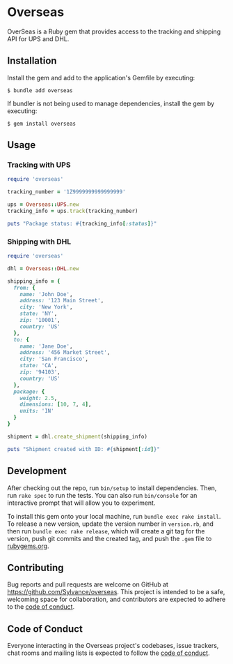 # Overseas

OverSeas is a Ruby gem that provides access to the tracking and shipping API for UPS and DHL.

## Installation

Install the gem and add to the application's Gemfile by executing:

    $ bundle add overseas

If bundler is not being used to manage dependencies, install the gem by executing:

    $ gem install overseas

## Usage

### Tracking with UPS

```ruby
require 'overseas'

tracking_number = '1Z9999999999999999'

ups = Overseas::UPS.new
tracking_info = ups.track(tracking_number)

puts "Package status: #{tracking_info[:status]}"
```

### Shipping with DHL

```ruby
require 'overseas'

dhl = Overseas::DHL.new

shipping_info = {
  from: {
    name: 'John Doe',
    address: '123 Main Street',
    city: 'New York',
    state: 'NY',
    zip: '10001',
    country: 'US'
  },
  to: {
    name: 'Jane Doe',
    address: '456 Market Street',
    city: 'San Francisco',
    state: 'CA',
    zip: '94103',
    country: 'US'
  },
  package: {
    weight: 2.5,
    dimensions: [10, 7, 4],
    units: 'IN'
  }
}

shipment = dhl.create_shipment(shipping_info)

puts "Shipment created with ID: #{shipment[:id]}"
```

## Development

After checking out the repo, run `bin/setup` to install dependencies. Then, run `rake spec` to run the tests. You can also run `bin/console` for an interactive prompt that will allow you to experiment.

To install this gem onto your local machine, run `bundle exec rake install`. To release a new version, update the version number in `version.rb`, and then run `bundle exec rake release`, which will create a git tag for the version, push git commits and the created tag, and push the `.gem` file to [rubygems.org](https://rubygems.org).

## Contributing

Bug reports and pull requests are welcome on GitHub at https://github.com/Sylvance/overseas. This project is intended to be a safe, welcoming space for collaboration, and contributors are expected to adhere to the [code of conduct](https://github.com/Sylvance/overseas/blob/main/CODE_OF_CONDUCT.md).

## Code of Conduct

Everyone interacting in the Overseas project's codebases, issue trackers, chat rooms and mailing lists is expected to follow the [code of conduct](https://github.com/Sylvance/overseas/blob/main/CODE_OF_CONDUCT.md).
